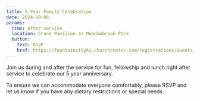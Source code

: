 ```yaml
---
title: 5 Year Family Celebration
date: 2024-10-06
params:
  time: After service
  location: Grand Pavilion at Meadowbrook Park
  button:
    text: RSVP
    href: https://fountaincitykc.churchcenter.com/registrations/events/2502539
---
```


Join us during and after the service for fun, fellowship and lunch right after service to celebrate our 5 year anniversary. 

To ensure we can accommodate everyone comfortably, please RSVP and let us know if you have any dietary restrictions or special needs.
